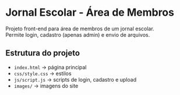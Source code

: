 # Jornal Escolar - Área de Membros

Projeto front-end para área de membros de um jornal escolar.  
Permite login, cadastro (apenas admin) e envio de arquivos.

## Estrutura do projeto
- `index.html` → página principal
- `css/style.css` → estilos
- `js/script.js` → scripts de login, cadastro e upload
- `images/` → imagens do site
